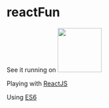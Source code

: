 # reactFun

See it running on <a href="http://reactfun.herokuapp.com/"><img src="https://upload.wikimedia.org/wikipedia/en/thumb/a/a9/Heroku_logo.png/220px-Heroku_logo.png" style="width: 100px;"></a>

Playing with [ReactJS](https://facebook.github.io/react/)

Using [ES6](http://es6-features.org/)

